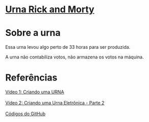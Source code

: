 # <a href='https://joaombdev.github.io/urna-rick-morty/'>Urna Rick and Morty</a>

# Sobre a urna
Essa urna levou algo perto de 33 horas para ser produzida.

A urna não contabiliza votos, não armazena os votos na máquina.

# Referências
<a href='https://www.youtube.com/watch?v=U-sE3B62t5o'>Vídeo 1: Criando uma URNA</a><br><br>
<a href='https://www.youtube.com/watch?v=7dh1eeUy1uw'>Vídeo 2: Criando uma Urna Eletrônica - Parte 2</a><br><br>
<a href='https://github.com/RojasV/projeto-urna-HT/blob/master/index.html'>Códigos do GitHub</a>
